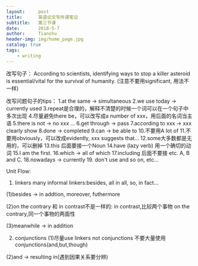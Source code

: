 ```yaml
---
layout:     post
title:      英语论文写作课笔记
subtitle:   第三节课
date:       2018-5-7
author:     Tianshu
header-img: img/home_page.jpg
catalog: true
tags:
    - writing
---
```


改写句子：
According to scientists, identifying ways to stop a killer asteroid is essential/vital for the survival of humanity.
(注意不要用significant, 用法不一样)

改写问题句子的tips：
1.at the same -> simultaneous
2.we use today -> currently used
3.repeat是合理的，解释不清楚的时候一个词可以在一个句子中多次出现
4.尽量避免there be，可以改写成a number of xxx，用后面的名词当主语
5.there is not -> no xxx ...
6.get through -> pass
7.according to xxx -> xxx clearly show
8.done -> completed
9.can -> be able to
10.不要用A lot of
11.不要用obviously，可以改成evidently, xxx suggests that...
12.some大多数都是无用的，可以删掉
13.this 后面要接一个Noun
14.have (lazy verb) 用一个确切的动词
15.I am the first.
16.which -> all of which
17.including 后面不要接 etc. A, B and C.
18.nowadays -> currently
19. don't use and so on, etc...


Unit Flow:
1. linkers
many informal linkers:besides, all in all, so, in fact...

(1)besides -> in addtion, moreover, futhermore

(2)on the contrary 和 in contrast不是一样的:
in contrast,比较两个事物
on the contrary,同一个事物的两面性

(3)meanwhile -> in addition

2. conjunctions
(1)尽量use linkers not conjunctions 不要大量使用conjunctions(and,but,though)

(2)and -> resulting in(遇到因果关系要分辨)

